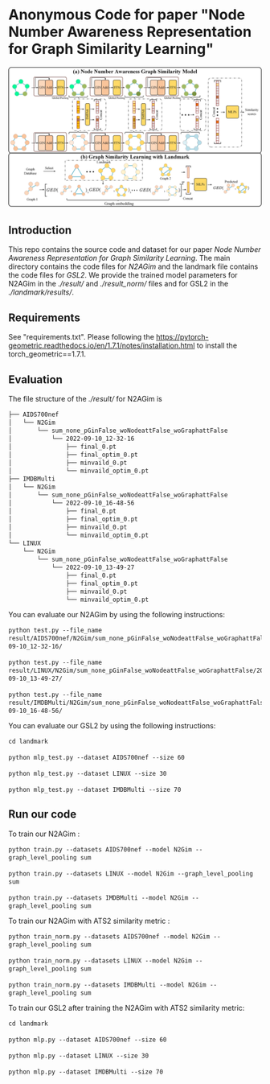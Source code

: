 # Anonymous Code for paper "Node Number Awareness Representation for Graph Similarity Learning"

![Model](./model.jpg)


## Introduction
This repo contains the source code and dataset for our paper *Node Number Awareness Representation for Graph Similarity Learning*. The main directory contains the code files for *N2AGim* and the landmark file contains the code files for *GSL2*. We provide the trained model parameters for N2AGim in the *./result/* and *./result_norm/* files and for GSL2 in the *./landmark/results/*.

## Requirements
See "requirements.txt". Please following the https://pytorch-geometric.readthedocs.io/en/1.7.1/notes/installation.html to install the torch_geometric==1.7.1. 

<!-- ## Usage -->

## Evaluation 

The file structure of the *./result/* for N2AGim is

```
├── AIDS700nef
│   └── N2Gim
│       └── sum_none_pGinFalse_woNodeattFalse_woGraphattFalse
│           └── 2022-09-10_12-32-16
│               ├── final_0.pt
│               ├── final_optim_0.pt
│               ├── minvaild_0.pt
│               └── minvaild_optim_0.pt
├── IMDBMulti
│   └── N2Gim
│       └── sum_none_pGinFalse_woNodeattFalse_woGraphattFalse
│           └── 2022-09-10_16-48-56
│               ├── final_0.pt
│               ├── final_optim_0.pt
│               ├── minvaild_0.pt
│               └── minvaild_optim_0.pt
└── LINUX
    └── N2Gim
        └── sum_none_pGinFalse_woNodeattFalse_woGraphattFalse
            └── 2022-09-10_13-49-27
                ├── final_0.pt
                ├── final_optim_0.pt
                ├── minvaild_0.pt
                └── minvaild_optim_0.pt
```

You can evaluate our N2AGim by using the following instructions: 

```
python test.py --file_name result/AIDS700nef/N2Gim/sum_none_pGinFalse_woNodeattFalse_woGraphattFalse/2022-09-10_12-32-16/

python test.py --file_name result/LINUX/N2Gim/sum_none_pGinFalse_woNodeattFalse_woGraphattFalse/2022-09-10_13-49-27/

python test.py --file_name result/IMDBMulti/N2Gim/sum_none_pGinFalse_woNodeattFalse_woGraphattFalse/2022-09-10_16-48-56/
```

You can evaluate our GSL2 by using the following instructions: 
```
cd landmark

python mlp_test.py --dataset AIDS700nef --size 60

python mlp_test.py --dataset LINUX --size 30

python mlp_test.py --dataset IMDBMulti --size 70
```


## Run our code
To train our N2AGim : 
```
python train.py --datasets AIDS700nef --model N2Gim --graph_level_pooling sum

python train.py --datasets LINUX --model N2Gim --graph_level_pooling sum

python train.py --datasets IMDBMulti --model N2Gim --graph_level_pooling sum
```

To train our N2AGim with ATS2 similarity metric : 
```
python train_norm.py --datasets AIDS700nef --model N2Gim --graph_level_pooling sum

python train_norm.py --datasets LINUX --model N2Gim --graph_level_pooling sum

python train_norm.py --datasets IMDBMulti --model N2Gim --graph_level_pooling sum
```

To train our GSL2 after training the N2AGim with ATS2 similarity metric: 
```
cd landmark 

python mlp.py --dataset AIDS700nef --size 60

python mlp.py --dataset LINUX --size 30

python mlp.py --dataset IMDBMulti --size 70
```